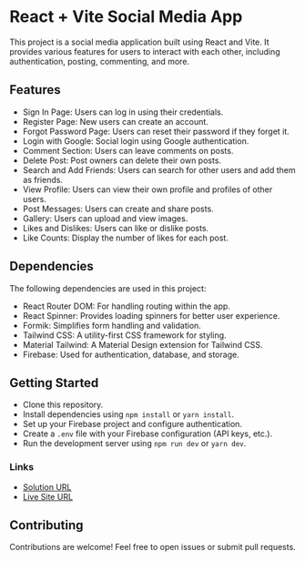 # React + Vite Social Media App

This project is a social media application built using React and Vite. It provides various features for users to interact with each other, including authentication, posting, commenting, and more.

## Features

- Sign In Page: Users can log in using their credentials.
- Register Page: New users can create an account.
- Forgot Password Page: Users can reset their password if they forget it.
- Login with Google: Social login using Google authentication.
- Comment Section: Users can leave comments on posts.
- Delete Post: Post owners can delete their own posts.
- Search and Add Friends: Users can search for other users and add them as friends.
- View Profile: Users can view their own profile and profiles of other users.
- Post Messages: Users can create and share posts.
- Gallery: Users can upload and view images.
- Likes and Dislikes: Users can like or dislike posts.
- Like Counts: Display the number of likes for each post.

## Dependencies

The following dependencies are used in this project:

- React Router DOM: For handling routing within the app.
- React Spinner: Provides loading spinners for better user experience.
- Formik: Simplifies form handling and validation.
- Tailwind CSS: A utility-first CSS framework for styling.
- Material Tailwind: A Material Design extension for Tailwind CSS.
- Firebase: Used for authentication, database, and storage.

## Getting Started

- Clone this repository.
- Install dependencies using `npm install` or `yarn install`.
- Set up your Firebase project and configure authentication.
- Create a `.env` file with your Firebase configuration (API keys, etc.).
- Run the development server using `npm run dev` or `yarn dev`.

### Links

- [Solution URL](https://github.com/ESTHER-OLA/SocialMedia-App.git)
- [Live Site URL]()

## Contributing

Contributions are welcome! Feel free to open issues or submit pull requests.
